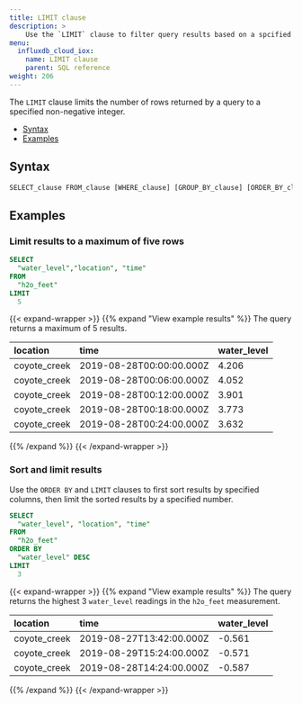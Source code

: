 ```yaml
---
title: LIMIT clause
description: > 
    Use the `LIMIT` clause to filter query results based on a spcified condition.
menu:
  influxdb_cloud_iox:
    name: LIMIT clause
    parent: SQL reference
weight: 206
---
```



The `LIMIT` clause limits the number of rows returned by a query to a specified non-negative integer.

- [Syntax](#syntax)
- [Examples](#examples)

## Syntax

```sql
SELECT_clause FROM_clause [WHERE_clause] [GROUP_BY_clause] [ORDER_BY_clause] LIMIT <N>
```

## Examples

### Limit results to a maximum of five rows

```sql
SELECT
  "water_level","location", "time"
FROM
  "h2o_feet" 
LIMIT
  5
```
{{< expand-wrapper >}}
{{% expand "View example results" %}}
The query returns a maximum of 5 results.

| location     | time                     | water_level |
| :----------- | :----------------------- | ----------- |
| coyote_creek | 2019-08-28T00:00:00.000Z | 4.206       |
| coyote_creek | 2019-08-28T00:06:00.000Z | 4.052       |
| coyote_creek | 2019-08-28T00:12:00.000Z | 3.901       |
| coyote_creek | 2019-08-28T00:18:00.000Z | 3.773       |
| coyote_creek | 2019-08-28T00:24:00.000Z | 3.632       |
{{% /expand %}}
{{< /expand-wrapper >}}

### Sort and limit results

Use the `ORDER BY` and `LIMIT` clauses to first sort results by specified columns,
then limit the sorted results by a specified number.

```sql
SELECT
  "water_level", "location", "time"
FROM
  "h2o_feet" 
ORDER BY
  "water_level" DESC
LIMIT
  3
```

{{< expand-wrapper >}}
{{% expand "View example results" %}}
The query returns the highest 3 `water_level` readings in the `h2o_feet` measurement.

| location     | time                     | water_level |
| :----------- | :----------------------- | ----------- |
| coyote_creek | 2019-08-27T13:42:00.000Z | -0.561      |
| coyote_creek | 2019-08-29T15:24:00.000Z | -0.571      |
| coyote_creek | 2019-08-28T14:24:00.000Z | -0.587      |
{{% /expand %}}
{{< /expand-wrapper >}}

